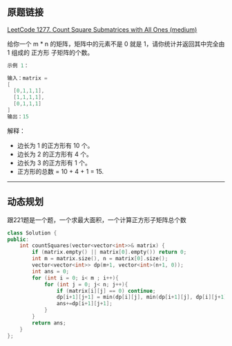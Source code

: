 ## 原题链接

[LeetCode 1277. Count Square Submatrices with All Ones (medium)](https://leetcode-cn.com/problems/count-square-submatrices-with-all-ones/)

给你一个 m * n 的矩阵，矩阵中的元素不是 0 就是 1，请你统计并返回其中完全由 1 组成的 正方形 子矩阵的个数。

```cpp
示例 1：

输入：matrix =
[
  [0,1,1,1],
  [1,1,1,1],
  [0,1,1,1]
]
输出：15
```

解释： 

- 边长为 1 的正方形有 10 个。
- 边长为 2 的正方形有 4 个。
- 边长为 3 的正方形有 1 个。
- 正方形的总数 = 10 + 4 + 1 = 15.

---


## 动态规划

跟221题是一个题，一个求最大面积，一个计算正方形子矩阵总个数

```cpp
class Solution {
public:
    int countSquares(vector<vector<int>>& matrix) {
        if (matrix.empty() || matrix[0].empty()) return 0;
        int m = matrix.size(), n = matrix[0].size();
        vector<vector<int>> dp(m+1, vector<int>(n+1, 0));
        int ans = 0;
        for (int i = 0; i< m ; i++){
            for (int j = 0; j< n; j++){
                if (matrix[i][j] == 0) continue;
                dp[i+1][j+1] = min(dp[i][j], min(dp[i+1][j], dp[i][j+1])) + 1;
                ans+=dp[i+1][j+1];
            }
        }
        return ans;
    }
};
```

